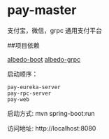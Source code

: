 # pay-master
支付宝，微信，grpc 通用支付平台

##项目依赖 

[albedo-boot](https://github.com/somewhereMrli/albedo-boot)
[albedo-grpc](https://github.com/somewhereMrli/albedo-grpc)


启动顺序：
    
    pay-eureka-server
    pay-rpc-server
    pay-web

启动方式: mvn spring-boot:run 

访问地址: http://localhost:8080